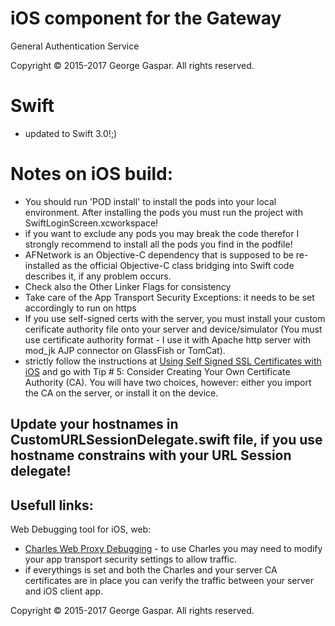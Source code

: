# iOS component for the Gateway
General Authentication Service

Copyright © 2015-2017 George Gaspar. All rights reserved.

# Swift
- updated to Swift 3.0!;)

# Notes on iOS build:
- You should run 'POD install' to install the pods into your local environment. After installing the pods you must run the project with SwiftLoginScreen.xcworkspace!
- if you want to exclude any pods you may break the code therefor I strongly recommend to install all the pods you find in the podfile!
- AFNetwork is an Objective-C dependency that is supposed to be re-installed as the official Objective-C class bridging into Swift code describes it, if any problem occurs. 
- Check also the Other Linker Flags for consistency
- Take care of the App Transport Security Exceptions: it needs to be set accordingly to run on https
- If you use self-signed certs with the server, you must install your custom cerificate authority file onto your server and device/simulator  (You must use certificate authority format - I use it with Apache http server with mod_jk AJP connector on GlassFish or TomCat).
- strictly follow the instructions at [Using Self Signed SSL Certificates with iOS](https://blog.httpwatch.com/2013/12/12/five-tips-for-using-self-signed-ssl-certificates-with-ios/) and go with Tip # 5: Consider Creating Your Own Certificate Authority (CA). You will have two choices, however: either you import the CA on the server, or install it on the device.


Update your hostnames in CustomURLSessionDelegate.swift file, if you use hostname constrains with your URL Session delegate!
----


Usefull links:
----
Web Debugging tool for iOS, web:
- [Charles Web Proxy Debugging](https://www.charlesproxy.com/documentation/welcome/) - to use Charles you may need to modify your app transport security settings to allow traffic.
- if everythings is set and both the Charles and your server CA certificates are in place you can verify the traffic between your server and iOS client app.

Copyright © 2015-2017 George Gaspar. All rights reserved.
